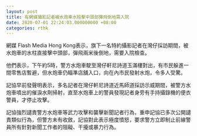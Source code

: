 ```yaml
---
layout: post
title: 有網媒攝影記者被水炮車水柱擊中頭部彈飛倒地需入院
date: 2020-07-01 22:24:03.000000000 +08:00
categories: rthk
---
```


網媒 Flash Media Hong Kong表示，旗下一名特約攝影記者在灣仔採訪期間，被水炮車的水柱直接擊中頭部，彈飛兩米後倒地，需要入院檢查。

他們表示，下午約5時，警方水炮車駛至灣仔軒尼詩道玉滿樓對出，有市民躲進一間零售店暫避，但水炮車仍瞄準店舖入口，向在內市民發射水炮，令多人受驚。

記協早前發聲明表示，多名記者在灣仔軒尼詩道近馬師道採訪示威期間，被警方水炮車噴出的催淚水劑掃射，直至水炮車上的警員發現記者身旁有手持攝錄機的便衣警員，才停止攻擊。

記協強烈譴責警方水炮車等武力攻擊和襲擊新聞記者行為，重申記協已多次公開譴責類似行為，但警方未有收斂，記協對此表示極度憤怒，要求警方立即制止前線警員所有針對新聞工作者的阻礙、干擾或暴力行為。
